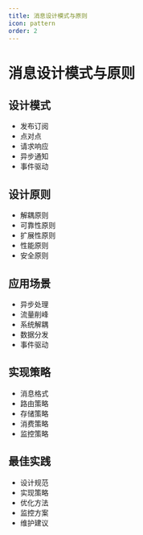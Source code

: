 ```yaml
---
title: 消息设计模式与原则
icon: pattern
order: 2
---
```


# 消息设计模式与原则

## 设计模式
- 发布订阅
- 点对点
- 请求响应
- 异步通知
- 事件驱动

## 设计原则
- 解耦原则
- 可靠性原则
- 扩展性原则
- 性能原则
- 安全原则

## 应用场景
- 异步处理
- 流量削峰
- 系统解耦
- 数据分发
- 事件驱动

## 实现策略
- 消息格式
- 路由策略
- 存储策略
- 消费策略
- 监控策略

## 最佳实践
- 设计规范
- 实现策略
- 优化方法
- 监控方案
- 维护建议
